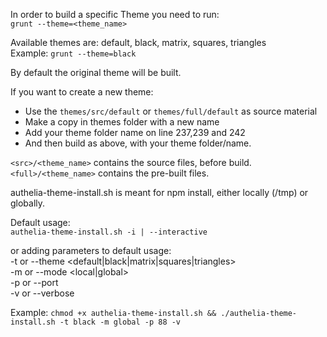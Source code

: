 In order to build a specific Theme you need to run:  
`grunt --theme=<theme_name>`

Available themes are: default, black, matrix, squares, triangles  
Example:  `grunt --theme=black`

By default the original theme will be built.

If you want to create a new theme:
- Use the `themes/src/default` or `themes/full/default` as source material
- Make a copy in themes folder with a new name
- Add your theme folder name on line 237,239 and 242
- And then build as above, with your theme folder/name.

`<src>/<theme_name>` contains the source files, before build.  
`<full>/<theme_name>` contains the pre-built files.

authelia-theme-install.sh is meant for npm install, either locally (/tmp) or globally.
                                                                       
Default usage:                                                         
`authelia-theme-install.sh -i | --interactive`
                                                                       
or adding parameters to default usage:                                 
   -t or --theme <default|black|matrix|squares|triangles>              
   -m or --mode <local|global>                                         
   -p or --port <port number>  
   -v or --verbose

Example:  `chmod +x authelia-theme-install.sh && ./authelia-theme-install.sh -t black -m global -p 88 -v`

